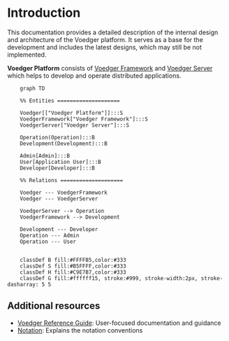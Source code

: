 # Introduction

This documentation provides a detailed description of the internal design and architecture of the Voedger platform.  It serves as a base for the development and includes the latest designs, which may still be not implemented.

**Voedger Platform** consists of [Voedger Framework](framework/README.md) and [Voedger Server](server/README.md) which helps to develop and operate distributed applications.
```mermaid
    graph TD

    %% Entities ====================

    Voedger[["Voedger Platform"]]:::S
    VoedgerFramework["Voedger Framework"]:::S
    VoedgerServer["Voedger Server"]:::S

    Operation(Operation):::B
    Development(Development):::B

    Admin[Admin]:::B
    User[Application User]:::B
    Developer[Developer]:::B

    %% Relations ====================

    Voedger --- VoedgerFramework
    Voedger --- VoedgerServer

    VoedgerServer --> Operation
    VoedgerFramework --> Development

    Development --- Developer
    Operation --- Admin
    Operation --- User


    classDef B fill:#FFFFB5,color:#333
    classDef S fill:#B5FFFF,color:#333
    classDef H fill:#C9E7B7,color:#333
    classDef G fill:#ffffff15, stroke:#999, stroke-width:2px, stroke-dasharray: 5 5
```

## Additional resources

- [Voedger Reference Guide](https://docs.voedger.io/): User-focused documentation and guidance
- [Notation](https://docs.voedger.io/concepts/notation): Explains the notation conventions